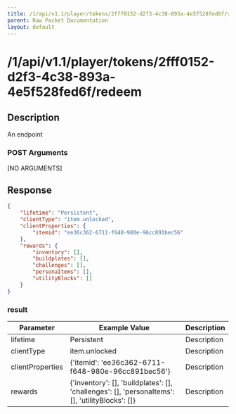 ```yaml
---
title: /1/api/v1.1/player/tokens/2fff0152-d2f3-4c38-893a-4e5f528fed6f/redeem
parent: Raw Packet Documentation
layout: default
---
```


# /1/api/v1.1/player/tokens/2fff0152-d2f3-4c38-893a-4e5f528fed6f/redeem

## Description
An endpoint

### POST Arguments

[NO ARGUMENTS]


## Response
~~~json
{
    "lifetime": "Persistent",
    "clientType": "item.unlocked",
    "clientProperties": {
        "itemid": "ee36c362-6711-f648-980e-96cc891bec56"
    },
    "rewards": {
        "inventory": [],
        "buildplates": [],
        "challenges": [],
        "personaItems": [],
        "utilityBlocks": []
    }
}
~~~

### result

| Parameter        | Example Value                                                                                   | Description |
|------------------|-------------------------------------------------------------------------------------------------|-------------|
| lifetime         | Persistent                                                                                      | Description |
| clientType       | item.unlocked                                                                                   | Description |
| clientProperties | {'itemid': 'ee36c362-6711-f648-980e-96cc891bec56'}                                              | Description |
| rewards          | {'inventory': [], 'buildplates': [], 'challenges': [], 'personaItems': [], 'utilityBlocks': []} | Description |
